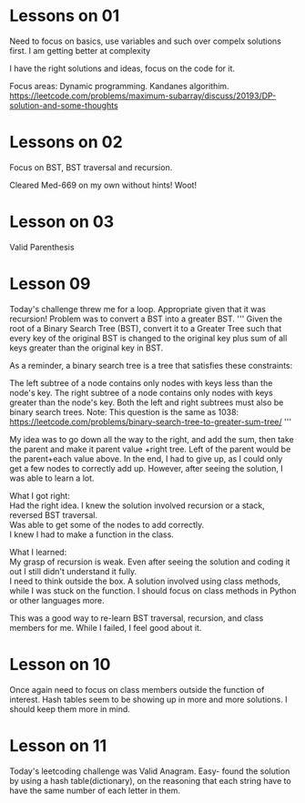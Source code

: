 # Lessons on 01

Need to focus on basics, use variables and such over compelx solutions first. I am getting better at complexity

I have the right solutions and ideas, focus on the code for it.

Focus areas: Dynamic programming. Kandanes algorithim.   
https://leetcode.com/problems/maximum-subarray/discuss/20193/DP-solution-and-some-thoughts

# Lessons on 02

Focus on BST, BST traversal and recursion. 

 Cleared Med-669 on my own without hints! Woot! 

 # Lesson on 03

 Valid Parenthesis
 
 # Lesson 09

 Today's challenge threw me for a loop. Appropriate given that it was recursion! Problem was to convert a BST into a greater BST. 
 '''
 Given the root of a Binary Search Tree (BST), convert it to a Greater Tree such that every key of the original BST is changed to the original key plus sum of all keys greater than the original key in BST.

As a reminder, a binary search tree is a tree that satisfies these constraints:

The left subtree of a node contains only nodes with keys less than the node's key.
The right subtree of a node contains only nodes with keys greater than the node's key.
Both the left and right subtrees must also be binary search trees.
Note: This question is the same as 1038: https://leetcode.com/problems/binary-search-tree-to-greater-sum-tree/
'''  

My idea was to go down all the way to the right, and add the sum, then take the parent and make it parent value +right tree. Left of the parent
would be the parent+each value above. In the end, I had to give up, as I could only get a few nodes to correctly add up. However, after seeing the solution, I was able to learn a lot.

What I got right:  
 Had the right idea. I knew the solution involved recursion or a stack, reversed BST traversal.  
 Was able to get some of the nodes to add correctly.  
 I knew I had to make a function in the class.  
 
 What I learned:  
 My grasp of recursion is weak. Even after seeing the solution and coding it out I still didn't understand it fully.  
 I need to think outside the box. A solution involved using class methods, while I was stuck on the function. I should focus on class methods in Python or other languages more.  

 This was a good way to re-learn BST traversal, recursion, and class members for me. While I failed, I feel good about it.  

 # Lesson on 10

 Once again need to focus on class members outside the function of interest. Hash tables seem to be showing up in more and more solutions. I should keep them more in mind.

 # Lesson on 11

Today's leetcoding challenge was Valid Anagram. Easy- found the solution by using a hash table(dictionary), on the reasoning that each string have to have the same number of each letter in them. 